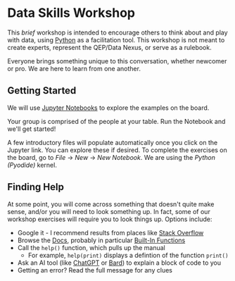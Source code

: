 # Data Skills Workshop

This _brief_ workshop is intended to encourage others to think about and play with data, using [Python](https://docs.python.org/3/tutorial/index.html) as a facilitation tool. This workshop is not meant to create experts, represent the QEP/Data Nexus, or serve as a rulebook. 

Everyone brings something unique to this conversation, whether newcomer or pro. We are here to learn from one another.

## Getting Started
We will use [Jupyter Notebooks](https://jupyter.org/try-jupyter/lab?path=notebooks%2FIntro.ipynb) to explore the examples on the board. 

Your group is comprised of the people at your table. Run the Notebook and we'll get started!

A few introductory files will populate automatically once you click on the Jupyter link. You can explore these if desired. To complete the exercises on the board, go to _File_ -> _New_ -> _New Notebook_. We are using the _Python (Pyodide)_ kernel. 

## Finding Help
At some point, you will come across something that doesn't quite make sense, and/or you will need to look something up. In fact, some of our workshop exercises will require you to look things up. Options include:
- Google it - I recommend results from places like [Stack Overflow](https://stackoverflow.com/)
- Browse the [Docs](https://docs.python.org/3/index.html), probably in particular [Built-In Functions](https://docs.python.org/3/library/functions.html)
- Call the `help()` function, which pulls up the manual
  - For example, `help(print)` displays a defintion of the function `print()`
- Ask an AI tool (like [ChatGPT](https://chat.openai.com/) or [Bard](https://bard.google.com/)) to explain a block of code to you
- Getting an error? Read the full message for any clues
